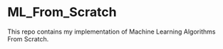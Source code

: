 # ML_From_Scratch
This repo contains my implementation of Machine Learning Algorithms From Scratch.
